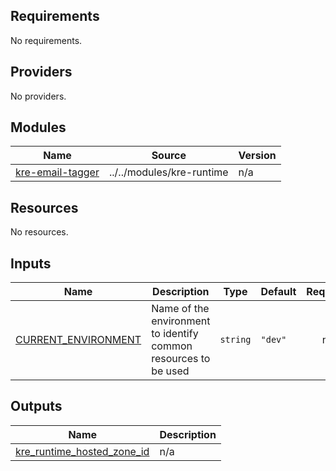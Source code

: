 ## Requirements

No requirements.

## Providers

No providers.

## Modules

| Name | Source | Version |
|------|--------|---------|
| <a name="module_kre-email-tagger"></a> [kre-email-tagger](#module\_kre-email-tagger) | ../../modules/kre-runtime | n/a |

## Resources

No resources.

## Inputs

| Name | Description | Type | Default | Required |
|------|-------------|------|---------|:--------:|
| <a name="input_CURRENT_ENVIRONMENT"></a> [CURRENT\_ENVIRONMENT](#input\_CURRENT\_ENVIRONMENT) | Name of the environment to identify common resources to be used | `string` | `"dev"` | no |

## Outputs

| Name | Description |
|------|-------------|
| <a name="output_kre_runtime_hosted_zone_id"></a> [kre\_runtime\_hosted\_zone\_id](#output\_kre\_runtime\_hosted\_zone\_id) | n/a |
